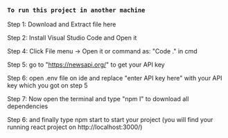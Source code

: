 ### `To run this project in another machine`

Step 1: Download and Extract file here

Step 2: Install Visual Studio Code and Open it

Step 4: Click File menu -> Open it 
        or
        command as: "Code ." in cmd
      
Step 5: go to "https://newsapi.org/" to get your API key

Step 6: open .env file on ide and replace "enter API key here" with your API key which you got on step 5

Step 7: Now open the terminal and type "npm I" to download all dependencies

Step 6: and finally type npm start to start your project (you will find your running react project on http://localhost:3000/)
